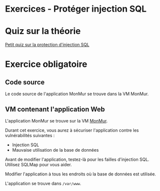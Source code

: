 # Exercices - Protéger injection SQL

# Quiz sur la théorie   

[Petit quiz sur la protection d'injection SQL](https://forms.office.com/r/9NLyJBkyV3)  

# Exercice obligatoire  

## Code source  

Le code source de l'application MonMur se trouve dans la VM MonMur.

## VM contenant l'application Web  

L'application MonMur se trouve sur la VM [MonMur](../labo/Installation_MonMur_VirtualBox.md).

Durant cet exercice, vous aurez à sécuriser l'application contre les vulnérabilités suivantes :  

- Injection SQL
- Mauvaise utilisation de la base de données

Avant de modifier l'application, testez-là pour les failles d'injection SQL. Utilisez SQLMap pour vous aider.  

Modifier l'application à tous les endroits où la base de données est utilisée.

L'application se trouve dans `/var/www`.
